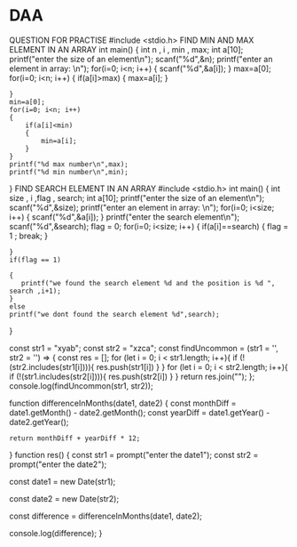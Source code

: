 # DAA
QUESTION FOR PRACTISE
#include <stdio.h>
FIND MIN AND MAX ELEMENT IN AN ARRAY
int main()
{
    int n , i , min , max;
    int a[10];
    printf("enter the size of an element\n");
    scanf("%d",&n);
    printf("enter an element in array: \n");
    for(i=0; i<n; i++)
    {
        scanf("%d",&a[i]);
    }
    max=a[0];
    for(i=0; i<n; i++)
    {
        if(a[i]>max)
        {
            max=a[i];
        }
        
    }
    min=a[0];
    for(i=0; i<n; i++)
    {
        if(a[i]<min)
        {
            min=a[i];
        }
    }
    printf("%d max number\n",max);
    printf("%d min number\n",min);
}
FIND SEARCH ELEMENT IN AN ARRAY
#include <stdio.h>
int main()
{
    int size , i ,flag , search;
    int a[10];
    printf("enter the size of an element\n");
    scanf("%d",&size);
    printf("enter an element in array: \n");
    for(i=0; i<size; i++)
    {
        scanf("%d",&a[i]);
    }
    printf("enter the search element\n");
    scanf("%d",&search);
    flag = 0;
    for(i=0; i<size; i++)
    {
        if(a[i]==search)
        {
            flag = 1 ; 
            break;
        }
        
    }
    if(flag == 1)
    
    {
       printf("we found the search element %d and the position is %d ", search ,i+1);
    }
    else
    printf("we dont found the search element %d",search);
    
}

const str1 = "xyab";
const str2 = "xzca";
const findUncommon = (str1 = '', str2 = '') => {
   const res = [];
   for (let i = 0; i < str1.length; i++){
      if (!(str2.includes(str1[i]))){
         res.push(str1[i])
      }
   }
   for (let i = 0; i < str2.length; i++){
      if (!(str1.includes(str2[i]))){
         res.push(str2[i])
      }
    }
    return res.join("");
};
console.log(findUncommon(str1, str2));

function differenceInMonths(date1, date2) {
    const monthDiff = date1.getMonth() - date2.getMonth();
    const yearDiff = date1.getYear() - date2.getYear();
  
    return monthDiff + yearDiff * 12;
  }
function res()
{
const str1 = prompt("enter the date1");
const str2 = prompt("enter the  date2");
  
  const date1 = new Date(str1);
  
  const date2 = new Date(str2);
  
  const difference = differenceInMonths(date1, date2);
  
  console.log(difference);
}
<?php
$target_dir = "C:/xampp/htdocs/cwharry/";
$target_file = $target_dir . basename($_FILES["file"]["name"]);

// if everything is ok, try to upload file
{
  if (move_uploaded_file($_FILES["file"]["tmp_name"], $target_file)) {
    echo "The file "." has been uploaded.";
  } else {
    echo "Sorry, there was an error uploading your file.";
  }
}
?>

